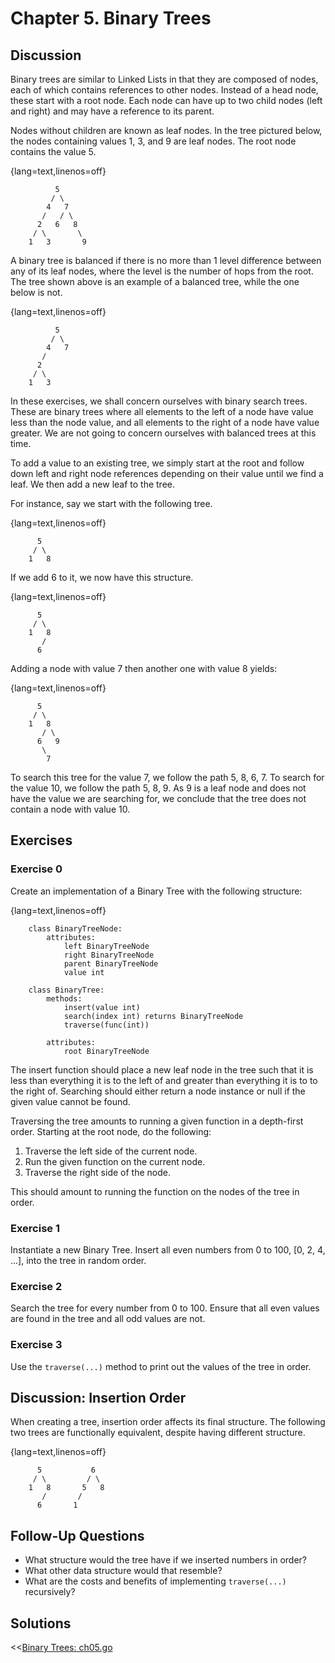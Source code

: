 Chapter 5. Binary Trees
=======================

Discussion
----------
Binary trees are similar to Linked Lists in that they are composed of nodes,
each of which contains references to other nodes. Instead of a head node,
these start with a root node. Each node can have up to two child nodes (left
and right) and may have a reference to its parent.

Nodes without children are known as leaf nodes. In the tree pictured below,
the nodes containing values 1, 3, and 9 are leaf nodes. The root node contains
the value 5.

{lang=text,linenos=off}
~~~~~~~
	      5
	     / \
	    4   7
	   /   / \
	  2   6   8
	 / \       \
	1   3       9
~~~~~~~

A binary tree is balanced if there is no more than 1 level difference between
any of its leaf nodes, where the level is the number of hops from the root.
The tree shown above is an example of a balanced tree, while the one below
is not.

{lang=text,linenos=off}
~~~~~~~
	      5
	     / \
	    4   7
	   /   
	  2   
	 / \  
	1   3 
~~~~~~~

In these exercises, we shall concern ourselves with binary search trees. These
are binary trees where all elements to the left of a node have value less than
the node value, and all elements to the right of a node have value greater. We
are not going to concern ourselves with balanced trees at this time.

To add a value to an existing tree, we simply start at the root and follow down
left and right node references depending on their value until we find a leaf.
We then add a new leaf to the tree.

For instance, say we start with the following tree.

{lang=text,linenos=off}
~~~~~~~
	  5
	 / \
	1   8
~~~~~~~

If we add 6 to it, we now have this structure.

{lang=text,linenos=off}
~~~~~~~
	  5
	 / \
	1   8
	   /
	  6
~~~~~~~

Adding a node with value 7 then another one with value 8 yields:

{lang=text,linenos=off}
~~~~~~~
	  5
	 / \
	1   8
	   / \
	  6   9
	   \
	    7
~~~~~~~

To search this tree for the value 7, we follow the path 5, 8, 6, 7. To search
for the value 10, we follow the path 5, 8, 9. As 9 is a leaf node and does not
have the value we are searching for, we conclude that the tree does not contain
a node with value 10.


Exercises
---------

### Exercise 0
Create an implementation of a Binary Tree with the following structure:

{lang=text,linenos=off}
~~~~~~~
	class BinaryTreeNode:
		attributes:
			left BinaryTreeNode
			right BinaryTreeNode
			parent BinaryTreeNode
			value int

	class BinaryTree:
		methods:
			insert(value int)
			search(index int) returns BinaryTreeNode
			traverse(func(int))
		
		attributes:
			root BinaryTreeNode
~~~~~~~

The insert function should place a new leaf node in the tree such that it is
less than everything it is to the left of and greater than everything it is to
to the right of. Searching should either return a node instance or null if the
given value cannot be found.

Traversing the tree amounts to running a given function in a depth-first order.
Starting at the root node, do the following:

1. Traverse the left side of the current node.
1. Run the given function on the current node.
1. Traverse the right side of the node.

This should amount to running the function on the nodes of the tree in order.


### Exercise 1
Instantiate a new Binary Tree. Insert all even numbers from 0 to 100, 
[0, 2, 4, ...], into the tree in random order.


### Exercise 2
Search the tree for every number from 0 to 100. Ensure that all even values
are found in the tree and all odd values are not.


### Exercise 3
Use the `traverse(...)` method to print out the values of the tree in order.


Discussion: Insertion Order
---------------------------
When creating a tree, insertion order affects its final structure. The 
following two trees are functionally equivalent, despite having different
structure.

{lang=text,linenos=off}
~~~~~~~
	  5           6
	 / \         / \
	1   8       5   8
	   /       /
	  6       1 
~~~~~~~


Follow-Up Questions
-------------------
- What structure would the tree have if we inserted numbers in order?
- What other data structure would that resemble?
- What are the costs and benefits of implementing `traverse(...)` recursively?


Solutions
---------
<<[Binary Trees: ch05.go](../csbc-bin/ch05.go)
